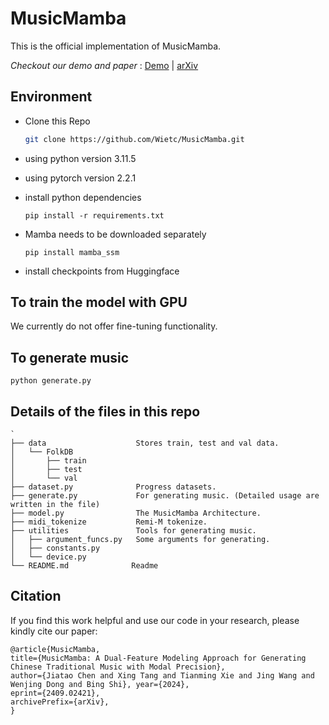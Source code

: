 # MusicMamba

This is the official implementation of MusicMamba.

*Checkout our demo and paper* : [Demo](https://moersxm.github.io/MusicMamba_Demo/) | [arXiv](https://arxiv.org/abs/2409.02421)

## Environment
* Clone this Repo 

    ```bash
    git clone https://github.com/Wietc/MusicMamba.git
    ```

* using python version 3.11.5
* using pytorch version 2.2.1
* install python dependencies

    `pip install -r requirements.txt`

* Mamba needs to be downloaded separately
  
    `pip install mamba_ssm`

* install checkpoints from Huggingface
  

## To train the model with GPU

We currently do not offer fine-tuning functionality.

## To generate music

`python generate.py`

##  Details of the files in this repo
```
`
├── data                    Stores train, test and val data.
│   └── FolkDB              
│       ├── train
│       ├── test
│       └── val
├── dataset.py              Progress datasets.
├── generate.py             For generating music. (Detailed usage are written in the file)
├── model.py                The MusicMamba Architecture.
├── midi_tokenize           Remi-M tokenize.
├── utilities               Tools for generating music.
│   ├── argument_funcs.py   Some arguments for generating.
│   ├── constants.py        
│   └── device.py           
└── README.md              Readme
```

## Citation
If you find this work helpful and use our code in your research, please kindly cite our paper:
```
@article{MusicMamba,
title={MusicMamba: A Dual-Feature Modeling Approach for Generating Chinese Traditional Music with Modal Precision},
author={Jiatao Chen and Xing Tang and Tianming Xie and Jing Wang and Wenjing Dong and Bing Shi}, year={2024},
eprint={2409.02421},
archivePrefix={arXiv},
}
```
